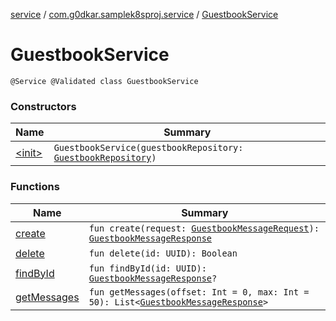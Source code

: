 [service](../../index.md) / [com.g0dkar.samplek8sproj.service](../index.md) / [GuestbookService](./index.md)

# GuestbookService

`@Service @Validated class GuestbookService`

### Constructors

| Name | Summary |
|---|---|
| [&lt;init&gt;](-init-.md) | `GuestbookService(guestbookRepository: `[`GuestbookRepository`](../../com.g0dkar.samplek8sproj.persistence/-guestbook-repository/index.md)`)` |

### Functions

| Name | Summary |
|---|---|
| [create](create.md) | `fun create(request: `[`GuestbookMessageRequest`](../../com.g0dkar.samplek8sproj.model.request/-guestbook-message-request/index.md)`): `[`GuestbookMessageResponse`](../../com.g0dkar.samplek8sproj.model.response/-guestbook-message-response/index.md) |
| [delete](delete.md) | `fun delete(id: UUID): Boolean` |
| [findById](find-by-id.md) | `fun findById(id: UUID): `[`GuestbookMessageResponse`](../../com.g0dkar.samplek8sproj.model.response/-guestbook-message-response/index.md)`?` |
| [getMessages](get-messages.md) | `fun getMessages(offset: Int = 0, max: Int = 50): List<`[`GuestbookMessageResponse`](../../com.g0dkar.samplek8sproj.model.response/-guestbook-message-response/index.md)`>` |
